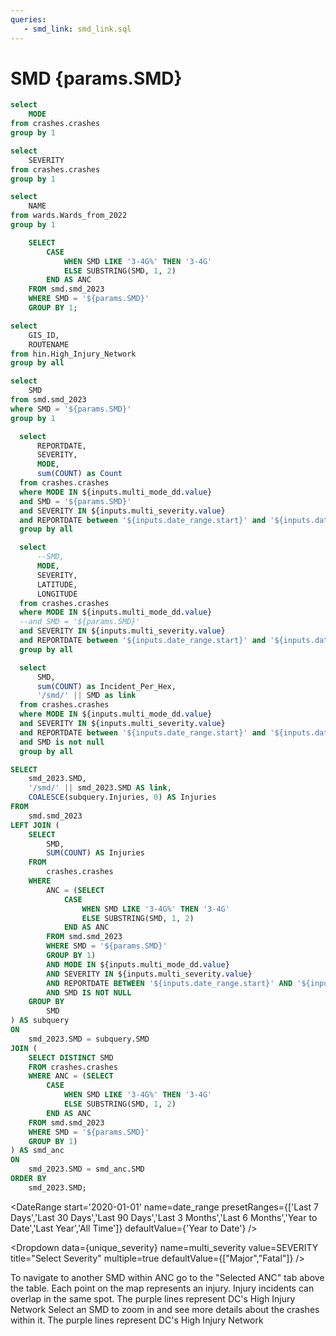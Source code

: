 ```yaml
---
queries:
   - smd_link: smd_link.sql
---
```


# SMD {params.SMD}

```sql unique_mode
select 
    MODE
from crashes.crashes
group by 1
```

```sql unique_severity
select 
    SEVERITY
from crashes.crashes
group by 1
```

```sql unique_wards
select 
    NAME
from wards.Wards_from_2022
group by 1
```

```sql unique_anc
    SELECT 
        CASE 
            WHEN SMD LIKE '3-4G%' THEN '3-4G'
            ELSE SUBSTRING(SMD, 1, 2)
        END AS ANC
    FROM smd.smd_2023
    WHERE SMD = '${params.SMD}'
    GROUP BY 1;
```

```sql unique_hin
select 
    GIS_ID,
    ROUTENAME
from hin.High_Injury_Network
group by all
```

```sql unique_smd
select 
    SMD
from smd.smd_2023
where SMD = '${params.SMD}'
group by 1
```

```sql table_query
  select
      REPORTDATE,
      SEVERITY,
      MODE,
      sum(COUNT) as Count
  from crashes.crashes
  where MODE IN ${inputs.multi_mode_dd.value}
  and SMD = '${params.SMD}'
  and SEVERITY IN ${inputs.multi_severity.value}
  and REPORTDATE between '${inputs.date_range.start}' and '${inputs.date_range.end}'
  group by all
```

```sql incidents
  select
      --SMD,
      MODE,
      SEVERITY,
      LATITUDE,
      LONGITUDE
  from crashes.crashes
  where MODE IN ${inputs.multi_mode_dd.value}
  --and SMD = '${params.SMD}'
  and SEVERITY IN ${inputs.multi_severity.value}
  and REPORTDATE between '${inputs.date_range.start}' and '${inputs.date_range.end}'
  group by all
```

```sql smd_map
  select
      SMD,
      sum(COUNT) as Incident_Per_Hex,
      '/smd/' || SMD as link
  from crashes.crashes
  where MODE IN ${inputs.multi_mode_dd.value}
  and SEVERITY IN ${inputs.multi_severity.value}
  and REPORTDATE between '${inputs.date_range.start}' and '${inputs.date_range.end}'
  and SMD is not null
  group by all
```

```sql anc_map
SELECT 
    smd_2023.SMD,
    '/smd/' || smd_2023.SMD AS link,
    COALESCE(subquery.Injuries, 0) AS Injuries
FROM 
    smd.smd_2023
LEFT JOIN (
    SELECT
        SMD,
        SUM(COUNT) AS Injuries
    FROM 
        crashes.crashes
    WHERE 
        ANC = (SELECT 
            CASE 
                WHEN SMD LIKE '3-4G%' THEN '3-4G'
                ELSE SUBSTRING(SMD, 1, 2)
            END AS ANC
        FROM smd.smd_2023
        WHERE SMD = '${params.SMD}'
        GROUP BY 1)
        AND MODE IN ${inputs.multi_mode_dd.value}
        AND SEVERITY IN ${inputs.multi_severity.value}
        AND REPORTDATE BETWEEN '${inputs.date_range.start}' AND '${inputs.date_range.end}'
        AND SMD IS NOT NULL
    GROUP BY 
        SMD
) AS subquery
ON 
    smd_2023.SMD = subquery.SMD
JOIN (
    SELECT DISTINCT SMD
    FROM crashes.crashes
    WHERE ANC = (SELECT 
        CASE 
            WHEN SMD LIKE '3-4G%' THEN '3-4G'
            ELSE SUBSTRING(SMD, 1, 2)
        END AS ANC
    FROM smd.smd_2023
    WHERE SMD = '${params.SMD}'
    GROUP BY 1)
) AS smd_anc
ON 
    smd_2023.SMD = smd_anc.SMD
ORDER BY 
    smd_2023.SMD;
```

<DateRange
  start='2020-01-01'
  name=date_range
  presetRanges={['Last 7 Days','Last 30 Days','Last 90 Days','Last 3 Months','Last 6 Months','Year to Date','Last Year','All Time']}
  defaultValue={'Year to Date'}
/>

<Dropdown
    data={unique_severity} 
    name=multi_severity
    value=SEVERITY
    title="Select Severity"
    multiple=true
    defaultValue={["Major","Fatal"]}
/>

<Dropdown
    data={unique_mode} 
    name=multi_mode_dd
    value=MODE
    title="Select Mode"
    multiple=true
    selectAllByDefault=true
    description="*Only fatal"
/>

<Tabs fullWidth=true>
    <Tab label="Selected SMD">
        <Note>
            To navigate to another SMD within ANC <Value data={unique_anc} column="ANC"/> go to the "Selected ANC" tab above the table.
        </Note>
        <DataTable data={table_query} sort="REPORTDATE desc" totalRow=true rows=5 subtitle='Injury Table'>
          <Column id=REPORTDATE title='Date' fmt='mm/dd/yy hh:mm' totalAgg="Total"/>
          <Column id=SEVERITY totalAgg="-"/>
          <Column id=MODE totalAgg='{inputs.multi_mode}'/>
          <Column id=Count totalAgg=sum/>
        </DataTable>
        <Note>
        Each point on the map represents an injury. Injury incidents can overlap in the same spot.
        </Note>
        <BaseMap
          height=500
          startingZoom=15
        >
          <Points data={incidents} lat=LATITUDE long=LONGITUDE value=SEVERITY pointName=MODE opacity=1 colorPalette={['#fcbf49','#f77f00','#d62828']} ignoreZoom=true/>
          <Areas data={unique_hin} geoJsonUrl='/High_Injury_Network.geojson' geoId=GIS_ID areaCol=GIS_ID borderColor=#9d00ff color=#1C00ff00/ borderWidth=1.5 ignoreZoom=true
          tooltip={[
                {id: 'ROUTENAME'}
            ]}
          />
          <Areas data={unique_smd} geoJsonUrl='/smd_2023.geojson' geoId=SMD areaCol=SMD min=0 borderColor=#000000 color=#1C00ff00 borderWidth=1.75/>
        </BaseMap>
        <Note>
        The purple lines represent DC's High Injury Network
        </Note>
    </Tab>
    <Tab label="Selected ANC">
        <Note>
            Select an SMD to zoom in and see more details about the crashes within it.
        </Note>
        <BaseMap
            height=500
            startingZoom=14
        >
        <Areas data={unique_hin} geoJsonUrl='/High_Injury_Network.geojson' geoId=GIS_ID areaCol=GIS_ID borderColor=#9d00ff color=#1C00ff00 ignoreZoom=true borderWidth=1.5
            tooltip={[
                {id: 'ROUTENAME'}
            ]}
        />
        <Areas data={anc_map} height=650 startingZoom=13 geoJsonUrl='/smd_2023.geojson' geoId=SMD areaCol=SMD value=Injuries min=0 borderWidth=1.5 borderColor='#A9A9A9' link=link
        />
        </BaseMap>
        <Note>
            The purple lines represent DC's High Injury Network
        </Note>
    </Tab>
</Tabs>